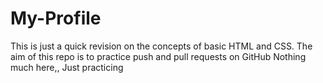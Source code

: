 # My-Profile
This is just a quick revision on the concepts of basic HTML and CSS. 
The aim of this repo is to practice push and pull requests on GitHub
Nothing much here,, Just practicing 
